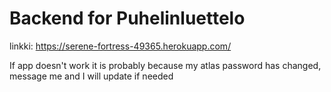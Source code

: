 # Backend for Puhelinluettelo
linkki: https://serene-fortress-49365.herokuapp.com/

If app doesn't work it is probably because my atlas password has changed, message me and I will update if needed
